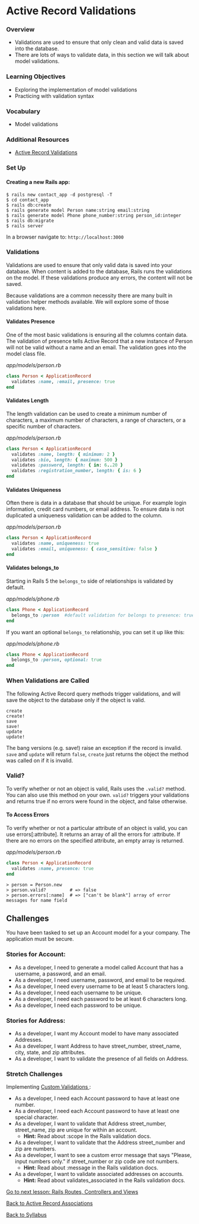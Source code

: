 # Active Record Validations

### Overview
- Validations are used to ensure that only clean and valid data is saved into the database.
- There are lots of ways to validate data, in this section we will talk about model validations.

### Learning Objectives
- Exploring the implementation of model validations
- Practicing with validation syntax

### Vocabulary
- Model validations

### Additional Resources
- <a href="https://guides.rubyonrails.org/active_record_validations.html#acceptance" target="blank">Active Record Validations</a>

### Set Up

#### Creating a new Rails app:
```
$ rails new contact_app -d postgresql -T
$ cd contact_app
$ rails db:create
$ rails generate model Person name:string email:string
$ rails generate model Phone phone_number:string person_id:integer
$ rails db:migrate
$ rails server
```

In a browser navigate to:
`http://localhost:3000`

### Validations
Validations are used to ensure that only valid data is saved into your database. When content is added to the database, Rails runs the validations on the model. If these validations produce any errors, the content will not be saved.

Because validations are a common necessity there are many built in validation helper methods available. We will explore some of those validations here.

#### Validates Presence

One of the most basic validations is ensuring all the columns contain data. The validation of presence tells Active Record that a new instance of Person will not be valid without a name and an email. The validation goes into the model class file.

*app/models/person.rb*
```ruby
class Person < ApplicationRecord
  validates :name, :email, presence: true
end
```

#### Validates Length

The length validation can be used to create a minimum number of characters, a maximum number of characters, a range of characters, or a specific number of characters.

*app/models/person.rb*
```ruby
class Person < ApplicationRecord
  validates :name, length: { minimum: 2 }
  validates :bio, length: { maximum: 500 }
  validates :password, length: { in: 6..20 }
  validates :registration_number, length: { is: 6 }
end
```

#### Validates Uniqueness

Often there is data in a database that should be unique. For example login information, credit card numbers, or email address. To ensure data is not duplicated a uniqueness validation can be added to the column.

*app/models/person.rb*
```ruby
class Person < ApplicationRecord
  validates :name, uniqueness: true
  validates :email, uniqueness: { case_sensitive: false }
end
```

#### Validates belongs_to
Starting in Rails 5 the `belongs_to` side of relationships is validated by default.

*app/models/phone.rb*
```ruby
class Phone < ApplicationRecord
  belongs_to :person  #default validation for belongs to presence: true
end
```

If you want an optional `belongs_to` relationship, you can set it up like this:

*app/models/phone.rb*
```ruby
class Phone < ApplicationRecord
  belongs_to :person, optional: true
end
```

### When Validations are Called

The following Active Record query methods trigger validations, and will save the object to the database only if the object is valid.
```
create
create!
save
save!
update
update!
```

The bang versions (e.g. save!) raise an exception if the record is invalid. `save` and `update` will return `false`, `create` just returns the object the method was called on if it is invalid.

### Valid?
To verify whether or not an object is valid, Rails uses the `.valid?` method. You can also use this method on your own. `valid?` triggers your validations and returns true if no errors were found in the object, and false otherwise.

#### To Access Errors

To verify whether or not a particular attribute of an object is valid, you can use errors[:attribute]. It returns an array of all the errors for :attribute. If there are no errors on the specified attribute, an empty array is returned.

*app/models/person.rb*
```ruby
class Person < ApplicationRecord
  validates :name, presence: true
end
```
```
> person = Person.new
> person.valid?         # => false
> person.errors[:name]  # => ["can't be blank"] array of error messages for name field
```


## Challenges

You have been tasked to set up an Account model for a your company. The application must be secure.

### Stories for Account:
- As a developer, I need to generate a model called Account that has a username, a password, and an email.
- As a developer, I need username, password, and email to be required.
- As a developer, I need every username to be at least 5 characters long.
- As a developer, I need each username to be unique.
- As a developer, I need each password to be at least 6 characters long.
- As a developer, I need each password to be unique.

### Stories for Address:
- As a developer, I want my Account model to have many associated Addresses.
- As a developer, I want Address to have street_number, street_name, city, state, and zip attributes.
- As a developer, I want to validate the presence of all fields on Address.


### Stretch Challenges
Implementing [ Custom Validations ](https://guides.rubyonrails.org/active_record_validations.html#performing-custom-validations):

- As a developer, I need each Account password to have at least one number.
- As a developer, I need each Account password to have at least one special character.
- As a developer, I want to validate that Address street_number, street_name, zip are unique for within an account.
	- **Hint:** Read about :scope in the Rails validation docs.
- As a developer, I want to validate that the Address street_number and zip are numbers.
- As a developer, I want to see a custom error message that says "Please, input numbers only." if street_number or zip code are not numbers.
  - **Hint:** Read about :message in the Rails validation docs.
- As a developer, I want to validate associated addresses on accounts.
	- **Hint:** Read about validates_associated in the Rails validation docs.

[ Go to next lesson: Rails Routes, Controllers and Views ](../rails_fullstack/routes_controllers_views.md)

[ Back to Active Record Associations ](./associations.md)

[ Back to Syllabus ](../README.md#ruby-on-rails)
